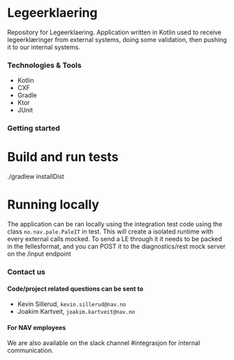# Legeerklaering

Repository for Legeerklaering. Application written in Kotlin used to receive legeerklæringer from external systems,
doing some validation, then pushing it to our internal systems.

### Technologies & Tools

* Kotlin
* CXF
* Gradle
* Ktor
* JUnit

### Getting started
# Build and run tests
./gradlew installDist

# Running locally
The application can be ran locally using the integration test code using the class `no.nav.pale.PaleIT` in
test. This will create a isolated runtime with every external calls mocked. To send a LE through it it needs to be
packed in the fellesformat, and you can POST it to the diagnostics/rest mock server on the /input endpoint


### Contact us
#### Code/project related questions can be sent to 
* Kevin Sillerud, `kevin.sillerud@nav.no`
* Joakim Kartveit, `joakim.kartveit@nav.no`

#### For NAV employees
We are also available on the slack channel #integrasjon for internal communication.
